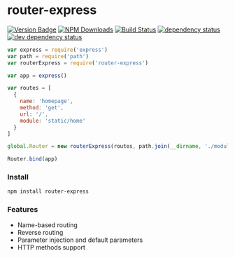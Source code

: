 # router-express

[![Version Badge][npm-version-svg]][npm-url]
[![NPM Downloads][downloads-image]][downloads-url]
[![Build Status][travis-image]][travis-url] 
[![dependency status][deps-svg]][deps-url]
[![dev dependency status][dev-deps-svg]][dev-deps-url]

```js
var express = require('express')
var path = require('path')
var routerExpress = require('router-express')

var app = express()

var routes = [
  {
    name: 'homepage',
    method: 'get',
    url: '/',
    module: 'static/home'
  }
]

global.Router = new routerExpress(routes, path.join(__dirname, './modules'))

Router.bind(app)
```

### Install
```sh
npm install router-express
```

### Features

* Name-based routing
* Reverse routing
* Parameter injection and default parameters
* HTTP methods support



[deps-svg]: http://david-dm.org/yasinaydin/router-express/status.svg
[deps-url]: http://david-dm.org/yasinaydin/router-express
[dev-deps-svg]: https://david-dm.org/yasinaydin/router-express/dev-status.svg
[dev-deps-url]: https://david-dm.org/yasinaydin/router-express#info=devDependencies
[downloads-image]: http://img.shields.io/npm/dm/router-express.svg
[downloads-url]: http://npm-stat.com/charts.html?package=router-express
[npm-version-svg]: https://img.shields.io/npm/v/router-express.svg
[npm-url]: https://npmjs.org/package/router-express
[travis-image]: https://img.shields.io/travis/yasinaydin/router-express/master.svg
[travis-url]: https://travis-ci.org/yasinaydin/router-express

